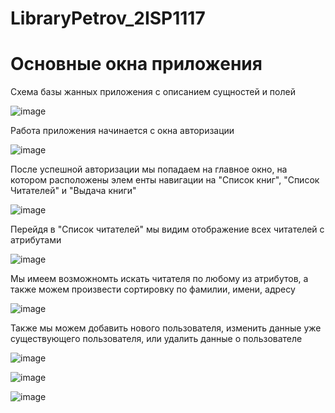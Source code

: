 # LibraryPetrov_2ISP1117

<h1>Основные окна приложения</h1>

<p>Схема базы жанных приложения с описанием сущностей и полей</p>

![image](https://user-images.githubusercontent.com/79839858/154958258-fc43e004-3d79-43a6-9763-5dbb1477c150.png)

<p>Работа приложения начинается с окна авторизации</p>

![image](https://user-images.githubusercontent.com/79839858/154961218-0d5ab851-1952-48eb-97af-345ad283d7f5.png)

<p>После успешной авторизации мы попадаем на главное окно, на котором расположены элем енты навигации на "Список книг", "Список Читателей" и "Выдача книги"</p>

![image](https://user-images.githubusercontent.com/79839858/154961526-4c0f05d2-023e-4747-9032-0fedce1b0585.png)

<p>Перейдя в "Список читателей" мы видим отображение всех читателей с атрибутами</p>

![image](https://user-images.githubusercontent.com/79839858/154961942-a242b771-48f7-4bc5-8f59-0d91d44b2add.png)

<p>Мы имеем возможномть искать читателя по любому из атрибутов, а также можем произвести сортировку по фамилии, имени, адресу</p>

![image](https://user-images.githubusercontent.com/79839858/154962262-91abe890-05d5-4142-8885-eb61ec7945d2.png)

<p>Также мы можем добавить нового пользователя, изменить данные уже существующего пользователя, или удалить данные о пользователе</p>

![image](https://user-images.githubusercontent.com/79839858/154962469-ebc7a47a-5e9b-4366-8531-a145da5d02e2.png)

![image](https://user-images.githubusercontent.com/79839858/154962518-302b3382-15ac-4b64-814e-845f87c48aa8.png)

![image](https://user-images.githubusercontent.com/79839858/154962558-4ddf7eb2-18d7-4aef-b689-4924ca11eab7.png)

